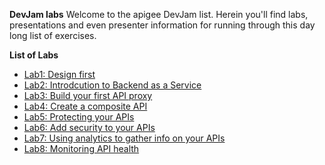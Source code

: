 **DevJam labs**
Welcome to the apigee DevJam list. Herein you'll find labs, presentations and even presenter information for running through this day long list of exercises.

**List of Labs**

 * [Lab1: Design first](https://github.com/gsjurseth/apigee-devjam/tree/master/Lab_1_Designing_APIs_using_Swagger)
 * [Lab2: Introdcution to Backend as a Service](https://github.com/gsjurseth/apigee-devjam/tree/master/Lab_2_Introduction_to_API_BaaS)
 * [Lab3: Build your first API proxy](https://github.com/gsjurseth/apigee-devjam/tree/master/Lab_3_Building_a_simple_API_Proxy)
 * [Lab4: Create a composite API](https://github.com/gsjurseth/apigee-devjam/tree/master/Lab_4_Creating_Composite_APIs)
 * [Lab5: Protecting your APIs](https://github.com/gsjurseth/apigee-devjam/tree/master/Lab_5_Protecting_APIs)
 * [Lab6: Add security to your APIs](https://github.com/gsjurseth/apigee-devjam/tree/master/Lab_6_Securing_APIs)
 * [Lab7: Using analytics to gather info on your APIs](https://github.com/gsjurseth/apigee-devjam/tree/master/Lab_7_Creating_Custom_Reports)
 * [Lab8: Monitoring API health](https://github.com/gsjurseth/apigee-devjam/tree/master/Lab_8_Monitoring_your_API_Health)